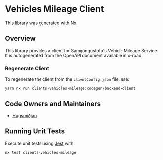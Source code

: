 # Vehicles Mileage Client

This library was generated with [Nx](https://nx.dev).

## Overview

This library provides a client for Samgöngustofa's Vehicle Mileage Service. It is autogenerated from the OpenAPI document available in x-road.

### Regenerate Client

To regenerate the client from the `clientConfig.json` file, use:

```sh
yarn nx run clients-vehicles-mileage:codegen/backend-client
```

## Code Owners and Maintainers

- [Hugsmiðjan](https://github.com/orgs/island-is/teams/hugsmidjan)

## Running Unit Tests

Execute unit tests using [Jest](https://jestjs.io) with:

```sh
nx test clients-vehicles-mileage
```
